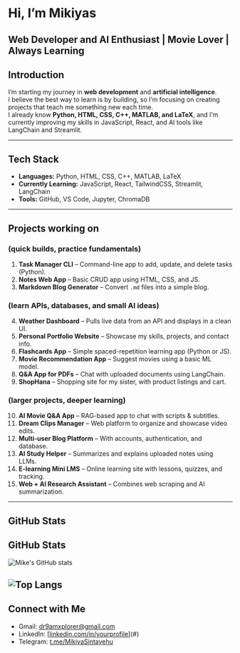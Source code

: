 # Hi, I’m Mikiyas 

 Web Developer and AI Enthusiast | Movie Lover | Always Learning  
---

## Introduction  
I’m starting my journey in **web development** and **artificial intelligence**.  
I believe the best way to learn is by building, so I’m focusing on creating projects that teach me something new each time.  
I already know **Python, HTML, CSS, C++, MATLAB, and LaTeX**, and I’m currently improving my skills in JavaScript, React, and AI tools like LangChain and Streamlit.  

---

## Tech Stack  
- **Languages:** Python, HTML, CSS, C++, MATLAB, LaTeX  
- **Currently Learning:** JavaScript, React, TailwindCSS, Streamlit, LangChain  
- **Tools:** GitHub, VS Code, Jupyter, ChromaDB  

---

## Projects working on

### (quick builds, practice fundamentals)  
1. **Task Manager CLI** – Command-line app to add, update, and delete tasks (Python).  
2. **Notes Web App** – Basic CRUD app using HTML, CSS, and JS.  
3. **Markdown Blog Generator** – Convert `.md` files into a simple blog.  

### (learn APIs, databases, and small AI ideas)  
4. **Weather Dashboard** – Pulls live data from an API and displays in a clean UI.  
5. **Personal Portfolio Website** – Showcase my skills, projects, and contact info.  
6. **Flashcards App** – Simple spaced-repetition learning app (Python or JS).  
7. **Movie Recommendation App** – Suggest movies using a basic ML model.  
8. **Q&A App for PDFs** – Chat with uploaded documents using LangChain.  
9. **ShopHana** – Shopping site for my sister, with product listings and cart.  

### (larger projects, deeper learning)  
10. **AI Movie Q&A App** – RAG-based app to chat with scripts & subtitles.  
11. **Dream Clips Manager** – Web platform to organize and showcase video edits.  
12. **Multi-user Blog Platform** – With accounts, authentication, and database.  
13. **AI Study Helper** – Summarizes and explains uploaded notes using LLMs.  
14. **E-learning Mini LMS** – Online learning site with lessons, quizzes, and tracking.  
15. **Web + AI Research Assistant** – Combines web scraping and AI summarization.  

---

## GitHub Stats  
## GitHub Stats  
![Mike's GitHub stats](https://github-readme-stats.vercel.app/api?username=MikeCraftsStuff&show_icons=true&theme=tokyonight&cache_seconds=1800)  

![Top Langs](https://github-readme-stats.vercel.app/api/top-langs/?username=MikeCraftsStuff&layout=compact&theme=tokyonight&cache_seconds=1800)
---

## Connect with Me  
- Gmail: dr9amxplorer@gmail.com  
- LinkedIn: [[linkedin.com/in/yourprofile](https://www.linkedin.com/in/mikiyas-sintayehu?utm_source=share&utm_campaign=share_via&utm_content=profile&utm_medium=android_app)](#)  
- Telegram: [t.me/MikiyaSintayehu](#)
